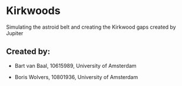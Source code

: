 # Kirkwoods
Simulating the astroid belt and creating the Kirkwood gaps created by Jupiter

## Created by:

* Bart van Baal, 10615989, University of Amsterdam

* Boris Wolvers, 10801936, University of Amsterdam
